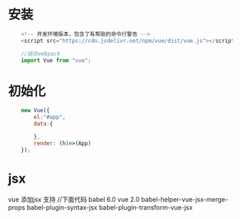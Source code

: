 # 安装

```js
	<!-- 开发环境版本，包含了有帮助的命令行警告 -->
	<script src="https://cdn.jsdelivr.net/npm/vue/dist/vue.js"></script>
```

```js
	//结合webpack
	import Vue from "vue";
```

# 初始化
```js
	new Vue({
		el:"#app",
		data:{

		},
		render: (h)=>(App)
	});
```

# jsx
vue 添加jsx 支持
//下面代码 babel 6.0 vue 2.0
babel-helper-vue-jsx-merge-props
babel-plugin-syntax-jsx
babel-plugin-transform-vue-jsx